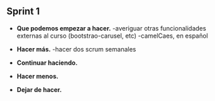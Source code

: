 ## Sprint 1

- **Que podemos empezar a hacer.**
  -averiguar otras funcionalidades externas al curso (bootstrao-carusel, etc)
  -camelCaes, en español

- **Hacer más.**
  -hacer dos scrum semanales

- **Continuar haciendo.**


- **Hacer menos.**


- **Dejar de hacer.**